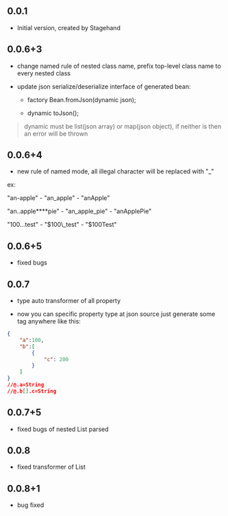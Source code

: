 ## 0.0.1

- Initial version, created by Stagehand

## 0.0.6+3

- change named rule of nested class name, prefix top-level class name to every nested class

- update json serialize/deserialize interface of generated bean:

    + factory Bean.fromJson(dynamic json);
    
    + dynamic toJson();

> dynamic must be list(json array) or map(json object), if neither is then an error will be thrown

## 0.0.6+4

- new rule of named mode, all illegal character will be replaced with "_"

ex: 

"an-apple" - "an\_apple" - "anApple"

"an..apple****pie" - "an\_apple\_pie" - "anApplePie"

"100...test" - "$100\_test" - "$100Test"

## 0.0.6+5

- fixed bugs

## 0.0.7

- type auto transformer of all property

- now you can specific property type at json source just generate some tag anywhere like this:
```json
{
    "a":100,
    "b":[
        {
            "c": 200
        }
    ]
}
//@.a=String
//@.b[].c=String
```

## 0.0.7+5

- fixed bugs of nested List parsed

## 0.0.8

- fixed transformer of List

## 0.0.8+1

- bug fixed